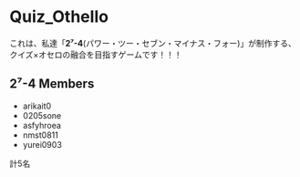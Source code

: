 # Quiz_Othello

これは、私達「**2⁷-4**(パワー・ツー・セブン・マイナス・フォー)」が制作する、クイズ×オセロの融合を目指すゲームです！！！

## 2⁷-4 Members
- arikait0
- 0205sone
- asfyhroea
- nmst0811
- yurei0903

計5名